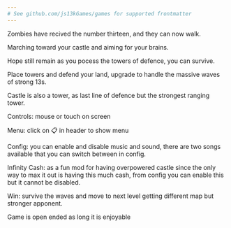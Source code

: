 ```yaml
---
# See github.com/js13kGames/games for supported frontmatter
---
```

Zombies have recived the number thirteen, and they can now walk. 

Marching toward your castle and aiming for your brains. 

Hope still remain as you pocess the towers of defence, you can survive. 

Place towers and defend your land, upgrade to handle the massive waves of strong 13s. 

Castle is also a tower, as last line of defence but the strongest ranging tower. 

Controls: mouse or touch on screen 

Menu: click on 📋 in header to show menu

Config: you can enable and disable music and sound, there are two songs available that you can switch between in config.

Infinity Cash: as a fun mod for having overpowered castle since the only way to max it out is having this much cash, from config you can enable this but it cannot be disabled.

Win: survive the waves and move to next level getting different map but stronger apponent. 

Game is open ended as long it is enjoyable